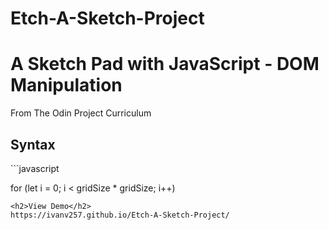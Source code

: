 # Etch-A-Sketch-Project
<h1>A Sketch Pad with JavaScript - DOM Manipulation</h1>
From The Odin Project Curriculum

<h2>Syntax</h2>
```javascript

 for (let i = 0; i < gridSize * gridSize; i++)

```
<h2>View Demo</h2>
https://ivanv257.github.io/Etch-A-Sketch-Project/

